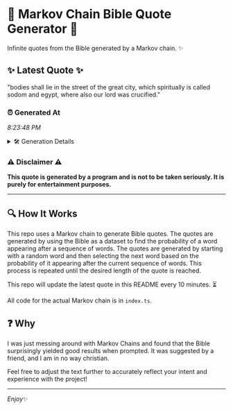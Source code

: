 # 📖 Markov Chain Bible Quote Generator 📖

Infinite quotes from the Bible generated by a Markov chain. ✨

## ✨ Latest Quote ✨
"bodies shall lie in the street of the great city, which spiritually is called sodom and egypt, where also our lord was crucified."

### ⏰ Generated At
*8:23:48 PM*

<details>
    <summary>🛠️ Generation Details</summary>
    <p>
        <strong>🌱 Seed:</strong> bodies<br>
        <strong>🔄 Iterations:</strong> 22<br>
        <strong>📜 Context History:</strong><br>[ bodies ]: shall<br>[ bodies, shall ]: lie<br>[ bodies, shall, lie ]: in<br>[ bodies, shall, lie, in ]: the<br>[ bodies, shall, lie, in, the ]: street<br>[ bodies, shall, lie, in, the, street ]: of<br>[ shall, lie, in, the, street, of ]: the<br>[ lie, in, the, street, of, the ]: great<br>[ in, the, street, of, the, great ]: city,<br>[ the, street, of, the, great, city, ]: which<br>[ street, of, the, great, city,, which ]: spiritually<br>[ of, the, great, city,, which, spiritually ]: is<br>[ the, great, city,, which, spiritually, is ]: called<br>[ great, city,, which, spiritually, is, called ]: sodom<br>[ city,, which, spiritually, is, called, sodom ]: and<br>[ which, spiritually, is, called, sodom, and ]: egypt,<br>[ spiritually, is, called, sodom, and, egypt, ]: where<br>[ is, called, sodom, and, egypt,, where ]: also<br>[ called, sodom, and, egypt,, where, also ]: our<br>[ sodom, and, egypt,, where, also, our ]: lord<br>[ and, egypt,, where, also, our, lord ]: was<br>[ egypt,, where, also, our, lord, was ]: crucified.<br>
    </p>
</details>

### ⚠️ Disclaimer ⚠️
**This quote is generated by a program and is not to be taken seriously. It is purely for entertainment purposes.**

---

## 🔍 How It Works

This repo uses a Markov chain to generate Bible quotes. The quotes are generated by using the Bible as a dataset to find the probability of a word appearing after a sequence of words. The quotes are generated by starting with a random word and then selecting the next word based on the probability of it appearing after the current sequence of words. This process is repeated until the desired length of the quote is reached.

This repo will update the latest quote in this README every 10 minutes. ⏳

All code for the actual Markov chain is in `index.ts`.

## ❓ Why

I was just messing around with Markov Chains and found that the Bible surprisingly yielded good results when prompted. 
It was suggested by a friend, and I am in no way christian.

Feel free to adjust the text further to accurately reflect your intent and experience with the project!

---

*Enjoy*✨
